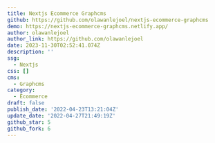 ```yaml
---
title: Nextjs Ecommerce Graphcms
github: https://github.com/olawanlejoel/nextjs-ecommerce-graphcms
demo: https://nextjs-ecommerce-graphcms.netlify.app/
author: olawanlejoel
author_link: https://github.com/olawanlejoel
date: 2023-11-30T02:52:41.074Z
description: ''
ssg:
  - Nextjs
css: []
cms:
  - Graphcms
category:
  - Ecommerce
draft: false
publish_date: '2022-04-23T13:21:04Z'
update_date: '2022-04-27T21:49:19Z'
github_star: 5
github_fork: 6
---
```

